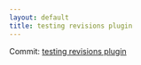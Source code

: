 ```yaml
---
layout: default
title: testing revisions plugin
---
```


Commit: [testing revisions plugin](https://github.com/DanGahanCGI/DanGahanCGI.github.io/commit/0fd2b97cc5f5c73ea6432023672ce6d2b9340e69)

